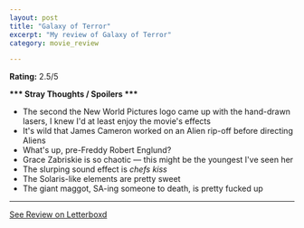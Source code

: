 ```yaml
---
layout: post
title: "Galaxy of Terror"
excerpt: "My review of Galaxy of Terror"
category: movie_review

---
```


**Rating:** 2.5/5

<b>*** Stray Thoughts / Spoilers ***</b>
* The second the New World Pictures logo came up with the hand-drawn lasers, I knew I'd at least enjoy the movie's effects
* It's wild that James Cameron worked on an Alien rip-off before directing Aliens
* What's up, pre-Freddy Robert Englund?
* Grace Zabriskie is so chaotic — this might be the youngest I've seen her
* The slurping sound effect is *chefs kiss*
* The Solaris-like elements are pretty sweet
* The giant maggot, SA-ing someone to death, is pretty fucked up

<hr>

[See Review on Letterboxd](https://boxd.it/7f2lIX)
